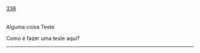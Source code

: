 [338](https://github.com/guilhermeprokisch/guilherme/issues/338) 
###### 

Alguma coisa
Teste

Como é fazer uma teste aqui?



-------------------------------------------------------------------------------

